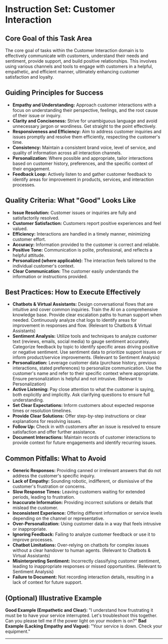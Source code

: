 # Instruction Set: Customer Interaction

## Core Goal of this Task Area
The core goal of tasks within the Customer Interaction domain is to effectively communicate with customers, understand their needs and sentiment, provide support, and build positive relationships. This involves using various channels and tools to engage with customers in a helpful, empathetic, and efficient manner, ultimately enhancing customer satisfaction and loyalty.

## Guiding Principles for Success
*   **Empathy and Understanding:** Approach customer interactions with a focus on understanding their perspective, feelings, and the root cause of their issue or inquiry.
*   **Clarity and Conciseness:** Strive for unambiguous language and avoid unnecessary jargon or wordiness. Get straight to the point effectively.
*   **Responsiveness and Efficiency:** Aim to address customer inquiries and issues promptly and resolve them efficiently, respecting the customer's time.
*   **Consistency:** Maintain a consistent brand voice, level of service, and quality of information across all interaction channels.
*   **Personalization:** Where possible and appropriate, tailor interactions based on customer history, preferences, and the specific context of their engagement.
*   **Feedback Loop:** Actively listen to and gather customer feedback to identify areas for improvement in products, services, and interaction processes.

## Quality Criteria: What "Good" Looks Like
*   **Issue Resolution:** Customer issues or inquiries are fully and satisfactorily resolved.
*   **Customer Satisfaction:** Customers report positive experiences and feel valued.
*   **Efficiency:** Interactions are handled in a timely manner, minimizing customer effort.
*   **Accuracy:** Information provided to the customer is correct and reliable.
*   **Positive Tone:** Communication is polite, professional, and reflects a helpful attitude.
*   **Personalized (where applicable):** The interaction feels tailored to the individual customer's context.
*   **Clear Communication:** The customer easily understands the information or instructions provided.

## Best Practices: How to Execute Effectively
*   **Chatbots & Virtual Assistants:** Design conversational flows that are intuitive and cover common inquiries. Train the AI on a comprehensive knowledge base. Provide clear escalation paths to human support when needed. Continuously analyze chat logs to identify areas for improvement in responses and flow. (Relevant to Chatbots & Virtual Assistants)
*   **Sentiment Analysis:** Utilize tools and techniques to analyze customer text (reviews, emails, social media) to gauge sentiment accurately. Categorize feedback by topic to identify specific areas driving positive or negative sentiment. Use sentiment data to prioritize support issues or inform product/service improvements. (Relevant to Sentiment Analysis)
*   **Personalization:** Leverage customer data (purchase history, previous interactions, stated preferences) to personalize communication. Use the customer's name and refer to their specific context where appropriate. Ensure personalization is helpful and not intrusive. (Relevant to Personalization)
*   **Active Listening:** Pay close attention to what the customer is saying, both explicitly and implicitly. Ask clarifying questions to ensure full understanding.
*   **Set Clear Expectations:** Inform customers about expected response times or resolution timelines.
*   **Provide Clear Solutions:** Offer step-by-step instructions or clear explanations for resolving issues.
*   **Follow Up:** Check in with customers after an issue is resolved to ensure satisfaction and offer further assistance.
*   **Document Interactions:** Maintain records of customer interactions to provide context for future engagements and identify recurring issues.

## Common Pitfalls: What to Avoid
*   **Generic Responses:** Providing canned or irrelevant answers that do not address the customer's specific inquiry.
*   **Lack of Empathy:** Sounding robotic, indifferent, or dismissive of the customer's frustration or concerns.
*   **Slow Response Times:** Leaving customers waiting for extended periods, leading to frustration.
*   **Inaccurate Information:** Providing incorrect solutions or details that mislead the customer.
*   **Inconsistent Experience:** Offering different information or service levels depending on the channel or representative.
*   **Over-Personalization:** Using customer data in a way that feels intrusive or inappropriate.
*   **Ignoring Feedback:** Failing to analyze customer feedback or use it to improve processes.
*   **Chatbot Limitations:** Over-relying on chatbots for complex issues without a clear handover to human agents. (Relevant to Chatbots & Virtual Assistants)
*   **Misinterpreting Sentiment:** Incorrectly classifying customer sentiment, leading to inappropriate responses or missed opportunities. (Relevant to Sentiment Analysis)
*   **Failure to Document:** Not recording interaction details, resulting in a lack of context for future support.

## (Optional) Illustrative Example
**Good Example (Empathetic and Clear):** "I understand how frustrating it must be to have your service interrupted. Let's troubleshoot this together. Can you please tell me if the power light on your modem is on?"
**Bad Example (Lacking Empathy and Vague):** "Your service is down. Check your equipment."

---
